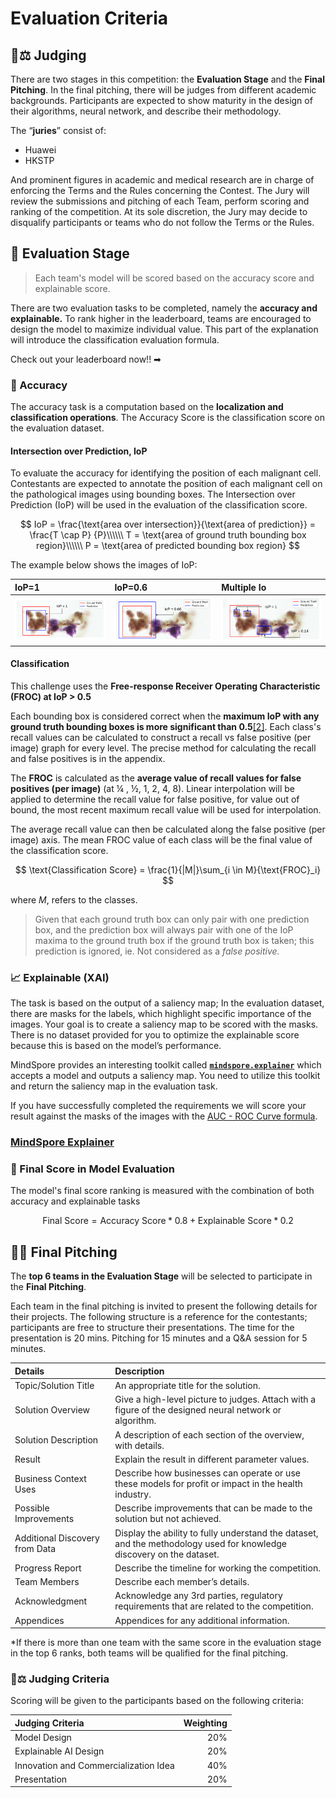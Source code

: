 # Evaluation Criteria

## 👨⚖ Judging

There are two stages in this competition: the **Evaluation Stage** and the **Final Pitching**. In the final pitching, there will be judges from different academic backgrounds. Participants are expected to show maturity in the design of their algorithms, neural network, and describe their methodology.

The “**juries**” consist of:

* Huawei 
* HKSTP

And prominent figures in academic and medical research are in charge of enforcing the Terms and the Rules concerning the Contest. The Jury will review the submissions and pitching of each Team, perform scoring and ranking of the competition. At its sole discretion, the Jury may decide to disqualify participants or teams who do not follow the Terms or the Rules.

## 💯 Evaluation Stage

> Each team's model will be scored based on the accuracy score and explainable score.

There are two evaluation tasks to be completed, namely the **accuracy and explainable.** To rank higher in the leaderboard, teams are encouraged to design the model to maximize individual value. This part of the explanation will introduce the classification evaluation formula.

Check out your leaderboard now!! ➡

### 🎯 Accuracy

The accuracy task is a computation based on the **localization and classification operations**. The Accuracy Score is the classification score on the evaluation dataset.

#### Intersection over Prediction, IoP

To evaluate the accuracy for identifying the position of each malignant cell. Contestants are expected to annotate the position of each malignant cell on the pathological images using bounding boxes. The Intersection over Prediction \(IoP\) will be used in the evaluation of the classification score.

$$
IoP = \frac{\text{area over intersection}}{\text{area of prediction}} = \frac{T \cap P}
{P}\\\\\\ T = \text{area of ground truth bounding box region}\\\\\\ P = \text{area of predicted bounding box region}
$$

The example below shows the images of IoP:

| IoP=1 | IoP=0.6 | Multiple Io |
| :--- | :--- | :--- |
| ![](../../.gitbook/assets/5.png) | ![](../../.gitbook/assets/7%20%281%29%20%282%29%20%282%29%20%281%29.png) | ![](../../.gitbook/assets/6%20%281%29%20%282%29%20%282%29.png) |

#### Classification

This challenge uses the **Free-response Receiver Operating Characteristic \(FROC\) at IoP &gt; 0.5**

Each bounding box is considered correct when the **maximum IoP with any ground truth bounding boxes is more significant than 0.5**[\[2\]](evaluation-criteria.md). Each class's recall values can be calculated to construct a recall vs false positive \(per image\) graph for every level. The precise method for calculating the recall and false positives is in the appendix.

The **FROC** is calculated as the **average value of recall values for false positives \(per image\)** \(at ¼ , ½, 1, 2, 4, 8\). Linear interpolation will be applied to determine the recall value for false positive, for value out of bound, the most recent maximum recall value will be used for interpolation.

The average recall value can then be calculated along the false positive \(per image\) axis. The mean FROC value of each class will be the final value of the classification score.

$$
\text{Classification Score} = \frac{1}{|M|}\sum_{i \in M}{\text{FROC}_i}
$$

where _M_, refers to the classes.

> Given that each ground truth box can only pair with one prediction box, and the prediction box will always pair with one of the IoP maxima to the ground truth box if the ground truth box is taken; this prediction is ignored, ie. Not considered as a _false positive._

### 📈 Explainable \(XAI\)

The task is based on the output of a saliency map; In the evaluation dataset, there are masks for the labels, which highlight specific importance of the images. Your goal is to create a saliency map to be scored with the masks. There is no dataset provided for you to optimize the explainable score because this is based on the model’s performance.

MindSpore provides an interesting toolkit called [**`mindspore.explainer`**](https://www.mindspore.cn/doc/api_python/zh-CN/r1.2/mindspore/mindspore.explainer.html%20) which accepts a model and outputs a saliency map. You need to utilize this toolkit and return the saliency map in the evaluation task.

If you have successfully completed the requirements we will score your result against the masks of the images with the [AUC - ROC Curve formula](https://towardsdatascience.com/understanding-auc-roc-curve-68b2303cc9c5%20).

### [MindSpore Explainer](https://www.mindspore.cn/doc/api_python/en/r1.2/mindspore/mindspore.explainer.html)

### 🏅 Final Score in Model Evaluation

The model's final score ranking is measured with the combination of both accuracy and explainable tasks

$$
\text{Final Score} = \text{Accuracy Score} * 0.8 + \text{Explainable Score} *0.2
$$

##  👩🏫 Final Pitching

The **top 6 teams in the Evaluation Stage** will be selected to participate in the **Final Pitching**.

Each team in the final pitching is invited to present the following details for their projects. The following structure is a reference for the contestants; participants are free to structure their presentations. The time for the presentation is 20 mins. Pitching for 15 minutes and a Q&A session for 5 minutes.

| **Details** | **Description** |
| :--- | :--- |
| Topic/Solution Title | An appropriate title for the solution. |
| Solution Overview | Give a high-level picture to judges. Attach with a figure of the designed neural network or algorithm. |
| Solution Description | A description of each section of the overview, with details. |
| Result | Explain the result in different parameter values. |
| Business Context Uses | Describe how businesses can operate or use these models for profit or impact in the health industry. |
| Possible Improvements | Describe improvements that can be made to the solution but not achieved. |
| Additional Discovery from Data | Display the ability to fully understand the dataset, and the methodology used for knowledge discovery on the dataset. |
| Progress Report | Describe the timeline for working the competition. |
| Team Members | Describe each member’s details. |
| Acknowledgment | Acknowledge any 3rd parties, regulatory requirements that are related to the competition. |
| Appendices | Appendices for any additional information. |

\*If there is more than one team with the same score in the evaluation stage in the top 6 ranks, both teams will be qualified for the final pitching.

### 👩⚖ Judging Criteria

Scoring will be given to the participants based on the following criteria:

| **Judging Criteria** | **Weighting** |
| :--- | ---: |
| Model Design | 20% |
| Explainable AI Design | 20% |
| Innovation and Commercialization Idea | 40% |
| Presentation | 20% |

